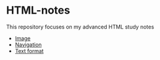 # HTML-notes
<p>This repository focuses on my advanced HTML study notes</p>

- [Image](https://github.com/jessilyneh/HTML-notes/blob/main/Images/images.md)
- [Navigation](https://github.com/jessilyneh/HTML-notes/blob/main/Navigation/Navigation.md)
- [Text format](https://github.com/jessilyneh/HTML-notes/tree/main/TextFormat)
